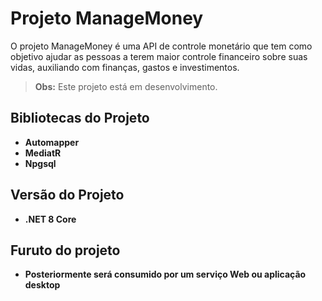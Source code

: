 # Projeto ManageMoney

O projeto ManageMoney é uma API de controle monetário que tem como objetivo ajudar as pessoas a terem maior controle financeiro sobre suas vidas, auxiliando com finanças, gastos e investimentos.

> **Obs:** Este projeto está em desenvolvimento.

## Bibliotecas do Projeto

- **Automapper**
- **MediatR**
- **Npgsql**

## Versão do Projeto

- **.NET 8 Core**


## Furuto do projeto
- **Posteriormente será consumido por um serviço Web ou aplicação desktop**
